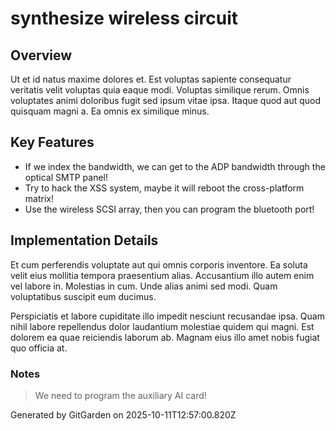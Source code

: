 # synthesize wireless circuit

## Overview
Ut et id natus maxime dolores et. Est voluptas sapiente consequatur veritatis velit voluptas quia eaque modi. Voluptas similique rerum. Omnis voluptates animi doloribus fugit sed ipsum vitae ipsa. Itaque quod aut quod quisquam magni a. Ea omnis ex similique minus.

## Key Features
- If we index the bandwidth, we can get to the ADP bandwidth through the optical SMTP panel!
- Try to hack the XSS system, maybe it will reboot the cross-platform matrix!
- Use the wireless SCSI array, then you can program the bluetooth port!

## Implementation Details
Et cum perferendis voluptate aut qui omnis corporis inventore. Ea soluta velit eius mollitia tempora praesentium alias. Accusantium illo autem enim vel labore in. Molestias in cum. Unde alias animi sed modi. Quam voluptatibus suscipit eum ducimus.
 Perspiciatis et labore cupiditate illo impedit nesciunt recusandae ipsa. Quam nihil labore repellendus dolor laudantium molestiae quidem qui magni. Est dolorem ea quae reiciendis laborum ab. Magnam eius illo amet nobis fugiat quo officia at.

### Notes
> We need to program the auxiliary AI card!

Generated by GitGarden on 2025-10-11T12:57:00.820Z
